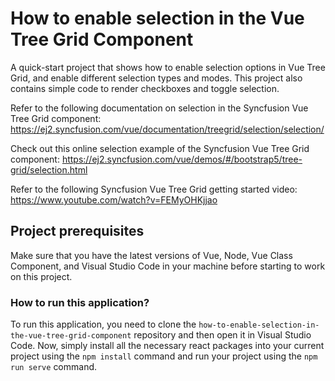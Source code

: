 # How to enable selection in the Vue Tree Grid Component

A quick-start project that shows how to enable selection options in Vue Tree Grid, and enable different selection types and modes. This project also contains simple code to render checkboxes and toggle selection.

Refer to the following documentation on selection in the Syncfusion Vue Tree Grid component: 
https://ej2.syncfusion.com/vue/documentation/treegrid/selection/selection/

Check out this online selection example of the Syncfusion Vue Tree Grid component: 
https://ej2.syncfusion.com/vue/demos/#/bootstrap5/tree-grid/selection.html

Refer to the following Syncfusion Vue Tree Grid getting started video: 
https://www.youtube.com/watch?v=FEMyOHKjjao

## Project prerequisites

Make sure that you have the latest versions of Vue, Node, Vue Class Component, and Visual Studio Code in your machine before starting to work on this project.

### How to run this application?

To run this application, you need to clone the `how-to-enable-selection-in-the-vue-tree-grid-component` repository and then open it in Visual Studio Code. Now, simply install all the necessary react packages into your current project using the `npm install` command and run your project using the `npm run serve` command.